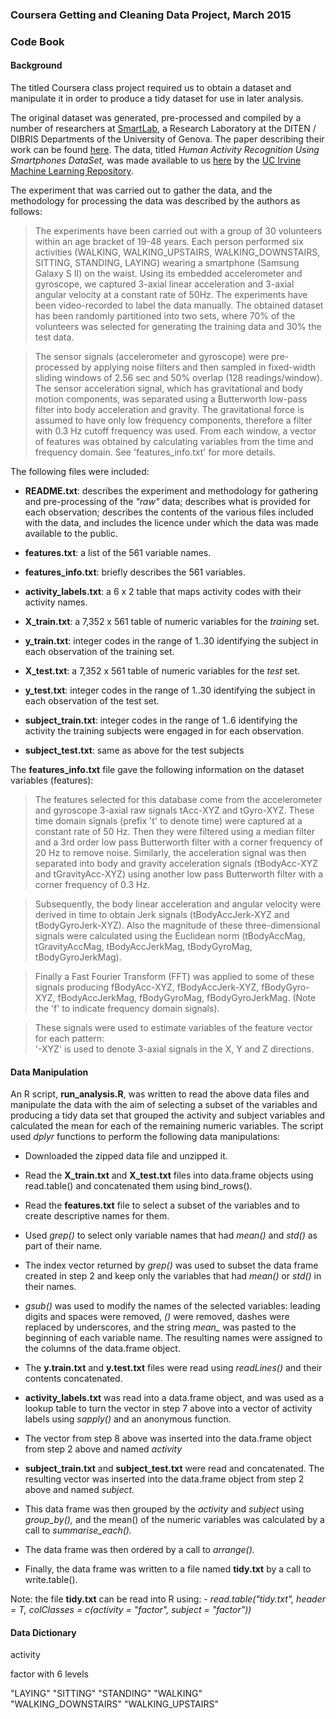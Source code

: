 ### Coursera Getting and Cleaning Data Project, March 2015

### Code Book

#### Background

The titled Coursera class project required us to obtain a dataset and manipulate
it in order to produce a tidy dataset for use in later analysis.

The original dataset was generated, pre-processed and compiled by a number of
researchers at [SmartLab][1], a Research Laboratory at the DITEN / DIBRIS
Departments of the University of Genova. The paper describing their work can be
found [here][2]. The data, titled *Human Activity Recognition Using Smartphones
DataSet,* was made available to us [here][3] by the [UC Irvine Machine Learning
Repository][4].

[1]: <https://sites.google.com/site/smartlabdibrisunige/>

[2]: <http://link.springer.com/chapter/10.1007/978-3-642-35395-6_30>

[3]: <http://archive.ics.uci.edu/ml/datasets/Human+Activity+Recognition+Using+Smartphones>

[4]: <http://archive.ics.uci.edu/ml/index.html>

The experiment that was carried out to gather the data, and the methodology for
processing the data was described by the authors as follows:

>   The experiments have been carried out with a group of 30 volunteers within
>   an age bracket of 19-48 years. Each person performed six activities
>   (WALKING, WALKING\_UPSTAIRS, WALKING\_DOWNSTAIRS, SITTING, STANDING, LAYING)
>   wearing a smartphone (Samsung Galaxy S II) on the waist. Using its embedded
>   accelerometer and gyroscope, we captured 3-axial linear acceleration and
>   3-axial angular velocity at a constant rate of 50Hz. The experiments have
>   been video-recorded to label the data manually. The obtained dataset has
>   been randomly partitioned into two sets, where 70% of the volunteers was
>   selected for generating the training data and 30% the test data.

>   The sensor signals (accelerometer and gyroscope) were pre-processed by
>   applying noise filters and then sampled in fixed-width sliding windows of
>   2.56 sec and 50% overlap (128 readings/window). The sensor acceleration
>   signal, which has gravitational and body motion components, was separated
>   using a Butterworth low-pass filter into body acceleration and gravity. The
>   gravitational force is assumed to have only low frequency components,
>   therefore a filter with 0.3 Hz cutoff frequency was used. From each window,
>   a vector of features was obtained by calculating variables from the time and
>   frequency domain. See 'features\_info.txt' for more details.

The following files were included:

-   **README.txt**: describes the experiment and methodology for gathering and
    pre-processing of the *"raw"* data; describes what is provided for each
    observation; describes the contents of the various files included with the
    data, and includes the licence under which the data was made available to
    the public.

-   **features.txt**: a list of the 561 variable names.

-   **features\_info.txt**: briefly describes the 561 variables.

-   **activity\_labels.txt**: a 6 x 2 table that maps activity codes with their
    activity names.

-   **X\_train.txt**: a 7,352 x 561 table of numeric variables for the
    *training* set.

-   **y\_train.txt**: integer codes in the range of 1..30 identifying the
    subject in each observation of the training set.

-   **X\_test.txt**: a 7,352 x 561 table of numeric variables for the *test*
    set.

-   **y\_test.txt**: integer codes in the range of 1..30 identifying the subject
    in each observation of the test set.

-   **subject\_train.txt**: integer codes in the range of 1..6 identifying the
    activity the training subjects were engaged in for each observation.

-   **subject\_test.txt**: same as above for the test subjects

The **features\_info.txt** file gave the following information on the dataset
variables (features):

>   The features selected for this database come from the accelerometer and
>   gyroscope 3-axial raw signals tAcc-XYZ and tGyro-XYZ. These time domain
>   signals (prefix 't' to denote time) were captured at a constant rate of 50
>   Hz. Then they were filtered using a median filter and a 3rd order low pass
>   Butterworth filter with a corner frequency of 20 Hz to remove noise.
>   Similarly, the acceleration signal was then separated into body and gravity
>   acceleration signals (tBodyAcc-XYZ and tGravityAcc-XYZ) using another low
>   pass Butterworth filter with a corner frequency of 0.3 Hz.

>   Subsequently, the body linear acceleration and angular velocity were derived
>   in time to obtain Jerk signals (tBodyAccJerk-XYZ and tBodyGyroJerk-XYZ).
>   Also the magnitude of these three-dimensional signals were calculated using
>   the Euclidean norm (tBodyAccMag, tGravityAccMag, tBodyAccJerkMag,
>   tBodyGyroMag, tBodyGyroJerkMag).

>   Finally a Fast Fourier Transform (FFT) was applied to some of these signals
>   producing fBodyAcc-XYZ, fBodyAccJerk-XYZ, fBodyGyro-XYZ, fBodyAccJerkMag,
>   fBodyGyroMag, fBodyGyroJerkMag. (Note the 'f' to indicate frequency domain
>   signals).

>   These signals were used to estimate variables of the feature vector for each
>   pattern:  
>   '-XYZ' is used to denote 3-axial signals in the X, Y and Z directions.

#### Data Manipulation

An R script, **run\_analysis.R**, was written to read the above data files and
manipulate the data with the aim of selecting a subset of the variables and
producing a tidy data set that grouped the activity and subject variables and
calculated the mean for each of the remaining numeric variables. The script used
*dplyr* functions to perform the following data manipulations:

-   Downloaded the zipped data file and unzipped it.

-   Read the **X\_train.txt** and **X\_test.txt** files into data.frame objects
    using read.table() and concatenated them using bind\_rows().

-   Read the **features.txt** file to select a subset of the variables and to
    create descriptive names for them.

-   Used *grep()* to select only variable names that had *mean()* and *std()* as
    part of their name.

-   The index vector returned by *grep()* was used to subset the data frame
    created in step 2 and keep only the variables that had *mean()* or *std()*
    in their names.

-   *gsub()* was used to modify the names of the selected variables: leading
    digits and spaces were removed, *()* were removed, dashes were replaced by
    underscores, and the string *mean\_* was pasted to the beginning of each
    variable name. The resulting names were assigned to the columns of the
    data.frame object.

-   The **y.train.txt** and **y.test.txt** files were read using *readLines()*
    and their contents concatenated.

-   **activity\_labels.txt** was read into a data.frame object, and was used as
    a lookup table to turn the vector in step 7 above into a vector of activity
    labels using *sapply()* and an anonymous function.

-   The vector from step 8 above was inserted into the data.frame object from
    step 2 above and named *activity*

-   **subject\_train.txt** and **subject\_test.txt** were read and concatenated.
    The resulting vector was inserted into the data.frame object from step 2
    above and named *subject.*

-   This data frame was then grouped by the *activity* and *subject* using
    *group\_by(),* and the mean() of the numeric variables was calculated by a
    call to *summarise\_each().*

-   The data frame was then ordered by a call to *arrange().*

-   Finally, the data frame was written to a file named **tidy.txt** by a call
    to write.table().

Note: the file **tidy.txt** can be read into R using: - *read.table("tidy.txt",
header = T, colClasses = c(activity = "factor", subject = "factor"))*

#### Data Dictionary

activity

factor with 6 levels

"LAYING" "SITTING" "STANDING" "WALKING"  
"WALKING\_DOWNSTAIRS" "WALKING\_UPSTAIRS"
